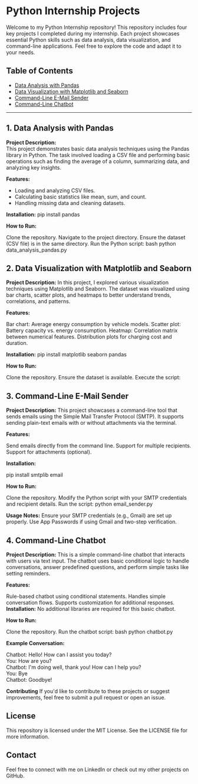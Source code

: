 # Python Internship Projects

Welcome to my Python Internship repository! This repository includes four key projects I completed during my internship. Each project showcases essential Python skills such as data analysis, data visualization, and command-line applications. Feel free to explore the code and adapt it to your needs.

## Table of Contents
- [Data Analysis with Pandas](#data-analysis-with-pandas)
- [Data Visualization with Matplotlib and Seaborn](#data-visualization-with-matplotlib-and-seaborn)
- [Command-Line E-Mail Sender](#command-line-e-mail-sender)
- [Command-Line Chatbot](#command-line-chatbot)

---

## 1. Data Analysis with Pandas

**Project Description:**  
This project demonstrates basic data analysis techniques using the Pandas library in Python. The task involved loading a CSV file and performing basic operations such as finding the average of a column, summarizing data, and analyzing key insights.

**Features:**
- Loading and analyzing CSV files.
- Calculating basic statistics like mean, sum, and count.
- Handling missing data and cleaning datasets.

**Installation:**
pip install pandas

**How to Run:**

Clone the repository.
Navigate to the project directory.
Ensure the dataset (CSV file) is in the same directory.
Run the Python script:
bash
python data_analysis_pandas.py

## 2. Data Visualization with Matplotlib and Seaborn
**Project Description:**
In this project, I explored various visualization techniques using Matplotlib and Seaborn. The dataset was visualized using bar charts, scatter plots, and heatmaps to better understand trends, correlations, and patterns.

**Features:**

Bar chart: Average energy consumption by vehicle models.
Scatter plot: Battery capacity vs. energy consumption.
Heatmap: Correlation matrix between numerical features.
Distribution plots for charging cost and duration.

**Installation:**
pip install matplotlib seaborn pandas

**How to Run:**

Clone the repository.
Ensure the dataset is available.
Execute the script:

## 3. Command-Line E-Mail Sender
**Project Description:**
This project showcases a command-line tool that sends emails using the Simple Mail Transfer Protocol (SMTP). It supports sending plain-text emails with or without attachments via the terminal.

**Features:**

Send emails directly from the command line.
Support for multiple recipients.
Support for attachments (optional).

**Installation:**

pip install smtplib email

**How to Run:**

Clone the repository.
Modify the Python script with your SMTP credentials and recipient details.
Run the script:
python email_sender.py <br>

**Usage Notes:**
Ensure your SMTP credentials (e.g., Gmail) are set up properly. Use App Passwords if using Gmail and two-step verification.

## 4. Command-Line Chatbot
**Project Description:**
This is a simple command-line chatbot that interacts with users via text input. The chatbot uses basic conditional logic to handle conversations, answer predefined questions, and perform simple tasks like setting reminders.

**Features:**

Rule-based chatbot using conditional statements.
Handles simple conversation flows.
Supports customization for additional responses.
**Installation:**
No additional libraries are required for this basic chatbot.

**How to Run:**

Clone the repository.
Run the chatbot script:
bash
python chatbot.py <br>

**Example Conversation:**

Chatbot: Hello! How can I assist you today? <br>
You: How are you? <br>
Chatbot: I'm doing well, thank you! How can I help you? <br>
You: Bye <br>
Chatbot: Goodbye! <br>

**Contributing**
If you'd like to contribute to these projects or suggest improvements, feel free to submit a pull request or open an issue.

## License
This repository is licensed under the MIT License. See the LICENSE file for more information.

## Contact
Feel free to connect with me on LinkedIn or check out my other projects on GitHub.






